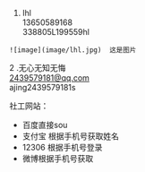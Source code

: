 
1. lhl  
13650589168  
338805L199559hl  
```
![image](image/lhl.jpg)  这是图片
```

2 .无心无知无悔   
2439579181@qq.com  
ajing2439579181s











社工网站：
   * 百度直接sou
   * 支付宝 根据手机号获取姓名
   * 12306 根据手机号登录
   * 微博根据手机号获取
